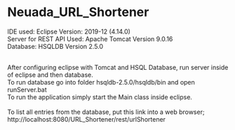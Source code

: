 # Neuada_URL_Shortener
 
IDE used: Eclipse Version: 2019-12 (4.14.0)
<br/>Server for REST API Used: Apache Tomcat Version 9.0.16
<br/>Database: HSQLDB Version 2.5.0

<br/>After configuring eclipse with Tomcat and HSQL Database, run server inside of eclipse and then database.
<br/>To run database go into folder hsqldb-2.5.0/hsqldb/bin and open runServer.bat
<br/>To run the application simply start the Main class inside eclipse. 
<br/>
<br/>To list all entries from the database, put this link into a web browser; http://localhost:8080/URL_Shortener/rest/urlShortener

